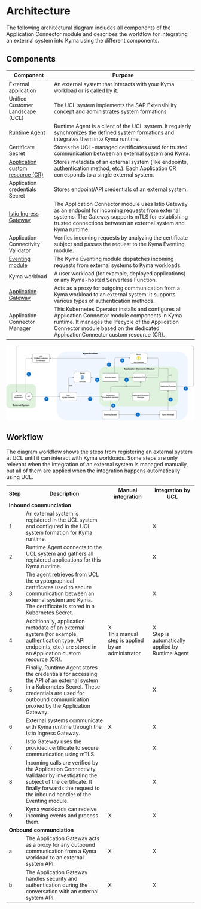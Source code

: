 # Architecture

The following architectural diagram includes all components of the Application Connector module and describes the workflow for integrating an external system into Kyma using the different components.

## Components

|Component|Purpose|
|--|--|
|External application|An external system that interacts with your Kyma workload or is called by it.|
|Unified Customer Landscape (UCL)|The UCL system implements the SAP Extensibility concept and administrates system formations.|
|[Runtime Agent](./technical-reference/runtime-agent/README.md)|Runtime Agent is a client of the UCL system. It regularly synchronizes the defined system formations and integrates them into Kyma runtime.|
|Certificate Secret|Stores the UCL-managed certificates used for trusted communication between an external system and Kyma.|
|[Application custom resource (CR)](./resources/04-10-application.md)|Stores metadata of an external system (like endpoints, authentication method, etc.). Each Application CR corresponds to a single external system.|
|Application credentials Secret|Stores endpoint/API credentials of an external system.|
|[Istio Ingress Gateway](./technical-reference/02-10-istio-gateway.md)|The Application Connector module uses Istio Gateway as an endpoint for incoming requests from external systems. The Gateway supports mTLS for establishing trusted connections between an external system and Kyma runtime.|
|Application Connectivity Validator|Verifies incoming requests by analyzing the certificate subject and passes the request to the Kyma Eventing module.|
|[Eventing module](https://kyma-project.io/#/eventing-manager/user/README)|The Kyma Eventing module dispatches incoming requests from external systems to Kyma workloads.|
|Kyma workload|A user workload (for example, deployed applications) or any Kyma-hosted Serverless Function.|
|[Application Gateway](./technical-reference/02-20-application-gateway.md)|Acts as a proxy for outgoing communication from a Kyma workload to an external system. It supports various types of authentication methods.|
|Application Connector Manager|This Kubernetes Operator installs and configures all Application Connector module components in Kyma runtime. It manages the lifecycle of the Application Connector module based on the dedicated ApplicationConnector custom resource (CR).|

![Application Connector Architecture](./assets/ac-architecture.png)

## Workflow

The diagram workflow shows the steps from registering an external system at UCL until it can interact with Kyma workloads. Some steps are only relevant when the integration of an external system is managed manually, but all of them are applied when the integration happens automatically using UCL.

<table>
    <tr>
        <th>Step</th>
        <th>Description</th>
        <th>Manual integration</th>
        <th>Integration by UCL</th>
    </tr>
    <tr>
        <td colspan="4"><strong>Inbound communciation</strong></td>
    </tr>
    <tr>
        <td>1</td>
        <td>An external system is registered in the UCL system and configured in the UCL system formation for Kyma runtime.</td>
        <td></td>
        <td>X</td>
    </tr>
    <tr>
        <td>2</td>
        <td>Runtime Agent connects to the UCL system and gathers all registered applications for this Kyma runtime.</td>
        <td></td>
        <td>X</td>
    </tr>
    <tr>
        <td>3</td>
        <td>The agent retrieves from UCL the cryptographical certificates used to secure communication between an external system and Kyma. The certificate is stored in a Kubernetes Secret.</td>
        <td></td>
        <td>X</td>
    </tr>
    <tr>
        <td>4</td>
        <td>Additionally, application metadata of an external system (for example, authentication type, API endpoints, etc.) are stored in an Application custom resource (CR).</td>
        <td>X<br/>This manual step is applied by an administrator</td>
        <td>X<br/>Step is automatically applied by Runtime Agent</td>
    </tr>
    <tr>
        <td>5</td>
        <td>Finally, Runtime Agent stores the credentials for accessing the API of an external system in a Kubernetes Secret.
These credentials are used for outbound communication proxied by the Application Gateway.</td>
        <td></td>
        <td>X</td>
    </tr>
    <tr>
        <td>6</td>
        <td>External systems communicate with Kyma runtime through the Istio Ingress Gateway.</td>
        <td>X</td>
        <td>X</td>
    </tr>
    <tr>
        <td>7</td>
        <td>Istio Gateway uses the provided certificate to secure communication using mTLS.</td>
        <td></td>
        <td>X</td>
    </tr>
    <tr>
        <td>8</td>
        <td>Incoming calls are verified by the Application Connectivity Validator by investigating the subject of the certificate. It finally forwards the request to the inbound handler of the Eventing module.</td>
        <td></td>
        <td>X</td>
    </tr>
    <tr>
        <td>9</td>
        <td>Kyma workloads can receive incoming events and process them.</td>
        <td>X</td>
        <td>X</td>
    </tr>
    <tr>
        <td colspan="4"><strong>Onbound communciation</strong></td>
    </tr>
    <tr>
        <td>a</td>
        <td>The Application Gateway acts as a proxy for any outbound communication from a Kyma workload to an external system API.</td>
        <td>X</td>
        <td>X</td>
    </tr>
    <tr>
        <td>b</td>
        <td>The Application Gateway handles security and authentication during the conversation with an external system API.</td>
        <td>X</td>
        <td>X</td>
    </tr>
</table>
